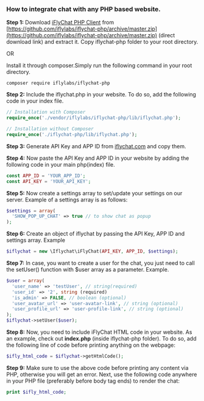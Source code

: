 ### How to integrate chat with any PHP based website.

**Step 1:**  Download [iFlyChat PHP Client](https://github.com/iflylabs/iflychat-php) from [https://github.com/iflylabs/iflychat-php/archive/master.zip](https://github.com/iflylabs/iflychat-php/archive/master.zip) (direct download link) and extract it. Copy iflychat-php folder to your root directory.

OR

Install it through composer.Simply run the following command in your root directory.
```
composer require iflylabs/iflychat-php
```


**Step 2:** Include the iflychat.php in your website. To do so, add the following code in your index file.
```php
// Installation with Composer
require_once('./vendor/iflylabs/iflychat-php/lib/iflychat.php');

// Installation without Composer
require_once('./iflychat-php/lib/iflychat.php');
```

**Step 3:** Generate API Key and APP ID from [iflychat.com](https://iflychat.com) and copy them.

**Step 4:** Now paste the API Key and APP ID in your website by adding the following code in your main php(index) file.
```php
const APP_ID = 'YOUR_APP_ID';
const API_KEY = 'YOUR_API_KEY';
```

**Step 5:** Now create a settings array to set/update your settings on our server. Example of a settings array is as follows:
```php
$settings = array(
  'SHOW_POP_UP_CHAT' => true // to show chat as popup
);
```
**Step 6:** Create an object of iflychat by passing the API Key, APP ID and settings array. Example
```php
$iflychat = new \Iflychat\iFlyChat(API_KEY, APP_ID, $settings);
```

**Step 7:** In case, you want to create a user for the chat, you just need to call the setUser() function with $user array as a parameter. 
Example.
```php
$user = array(
  'user_name' => 'testUser', // string(required)
  'user_id' => '2', string (required)
  'is_admin' => FALSE, // boolean (optional)
  'user_avatar_url' => 'user-avatar-link', // string (optional)
  'user_profile_url' => 'user-profile-link', // string (optional)
);
$iflychat->setUser($user);
```

**Step 8:** Now, you need to include iFlyChat HTML code in your website. As an example, check out **index.php** (inside iflychat-php folder). To do so, add the following line of code before printing anything on the webpage:
```php
$ifly_html_code = $iflychat->getHtmlCode();
```

**Step 9:** Make sure to use the above code before printing any content via PHP, otherwise you will get an error. Next, use the following code anywhere in your PHP file (preferably before body tag ends) to render the chat:
```php
print $ifly_html_code;
```
